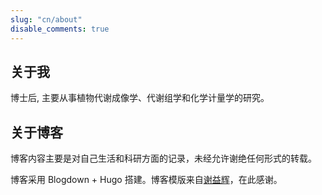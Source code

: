 ```yaml
---
slug: "cn/about"
disable_comments: true
---
```

## 关于我        


博士后, 主要从事植物代谢成像学、代谢组学和化学计量学的研究。
      

## 关于博客


博客内容主要是对自己生活和科研方面的记录，未经允许谢绝任何形式的转载。

博客采用 Blogdown + Hugo 搭建。博客模版来自[谢益辉](https://yihui.name)，在此感谢。


